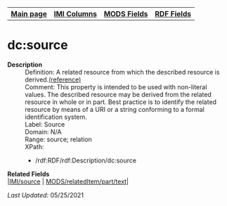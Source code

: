 <!DOCTYPE html>
<html>

<body>
<table style="width:100%">
  <tr>
    <th><a href="index.md">Main page</a></th>
	<th><a href="IMI.md">IMI Columns</a></th>
    <th><a href="MODS.md">MODS Fields</a></th>
    <th><a href="RDF.md">RDF Fields</a></th>
  </tr>
</table>



<h1>dc:source</h1>
<dl>
  <dt><b>Description</b></dt>
  <dd>Definition: A related resource from which the described resource is derived.<a href="https://www.dublincore.org/specifications/dublin-core/dcmi-terms/#http://purl.org/dc/terms/source">(reference)</a></dd>
  <dd>Comment: This property is intended to be used with non-literal values. The described resource may be derived from the related resource in whole or in part. Best practice is to identify the related resource by means of a URI or a string conforming to a formal identification system.</dd>
  <dd>Label: Source</dd>
  <dd>Domain: N/A</dd>
  <dd>Range: source; relation</dd>
  <dd>XPath:
	<ul>
		<li>/rdf:RDF/rdf:Description/dc:source</li>
	</ul>
  </dd>
<dl>
	<dt><b>Related Fields</b></dt>
		|<a href="source.md">IMI/source</a> | <a href="modsrelateditem.part.text.md">MODS/relatedItem/part/text</a>|
</dl>
<p><i>Last Updated: </i>05/25/2021</p>
</body>
</html>
